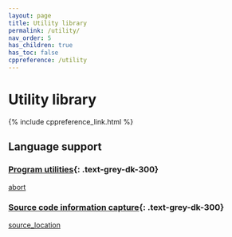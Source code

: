 ```yaml
---
layout: page
title: Utility library
permalink: /utility/
nav_order: 5
has_children: true
has_toc: false
cppreference: /utility
---
```


<style>
p {
    padding: 0px;
    margin: 0px;
}
</style>

# Utility library

{% include cppreference_link.html %}

## <a id="language-support"></a> Language support

### <a id="source-code"></a> [Program utilities](program/index.md){: .text-grey-dk-300}

[abort](program/abort.md)

### <a id="source-code"></a> [Source code information capture](source_location.md){: .text-grey-dk-300}

[source_location](source_location.md)
